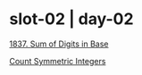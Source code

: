 # slot-02 | day-02

[1837. Sum of Digits in Base](https://leetcode.com/problems/sum-of-digits-in-base-k/description/)

[Count Symmetric Integers](https://leetcode.com/problems/count-symmetric-integers/description/)

